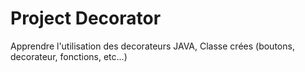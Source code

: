 # Project Decorator

Apprendre l'utilisation des decorateurs JAVA,
Classe crées (boutons, decorateur, fonctions, etc...)
